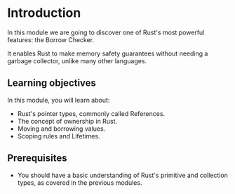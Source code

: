 # Introduction

In this module we are going to discover one of Rust's most powerful features: the Borrow Checker.

It enables Rust to make memory safety guarantees without needing a garbage collector, unlike many other languages.

## Learning objectives

In this module, you will learn about:

- Rust's pointer types, commonly called References.
- The concept of ownership in Rust.
- Moving and borrowing values.
- Scoping rules and Lifetimes.

## Prerequisites

- You should have a basic understanding of Rust's primitive and collection types, as covered in the previous modules.
